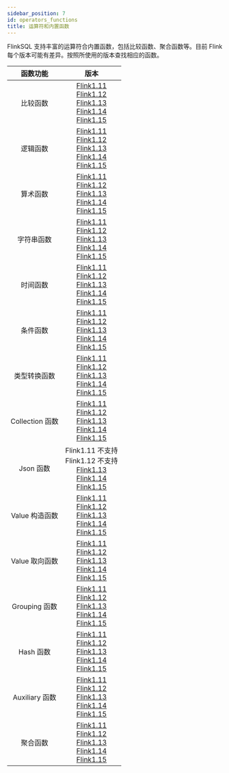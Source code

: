 ```yaml
---
sidebar_position: 7
id: operators_functions
title: 运算符和内置函数
---
```


FlinkSQL 支持丰富的运算符合内置函数，包括比较函数、聚合函数等。目前 Flink 每个版本可能有差异。按照所使用的版本查找相应的函数。

|    函数功能     |                             版本                             |
| :-------------: | :----------------------------------------------------------: |
|    比较函数     | [Flink1.11](https://nightlies.apache.org/flink/flink-docs-release-1.11/dev/table/functions/systemFunctions.html#comparison-functions)<br/> [Flink1.12](https://nightlies.apache.org/flink/flink-docs-release-1.12/dev/table/functions/systemFunctions.html#comparison-functions)<br/> [Flink1.13](https://nightlies.apache.org/flink/flink-docs-release-1.13/docs/dev/table/functions/systemfunctions/#comparison-functions)<br/> [Flink1.14](https://nightlies.apache.org/flink/flink-docs-release-1.14/docs/dev/table/functions/systemfunctions/#comparison-functions)<br/>[Flink1.15](https://nightlies.apache.org/flink/flink-docs-release-1.15/docs/dev/table/functions/systemfunctions/#comparison-functions) |
|    逻辑函数     | [Flink1.11](https://nightlies.apache.org/flink/flink-docs-release-1.11/dev/table/functions/systemFunctions.html#logical-functions)<br/> [Flink1.12](https://nightlies.apache.org/flink/flink-docs-release-1.12/dev/table/functions/systemFunctions.html#logical-functions)<br/> [Flink1.13](https://nightlies.apache.org/flink/flink-docs-release-1.13/docs/dev/table/functions/systemfunctions/#logical-functions)<br/> [Flink1.14](https://nightlies.apache.org/flink/flink-docs-release-1.14/docs/dev/table/functions/systemfunctions/#logical-functions)<br/> [Flink1.15](https://nightlies.apache.org/flink/flink-docs-release-1.15/docs/dev/table/functions/systemfunctions/#logical-functions) |
|    算术函数     | [Flink1.11](https://nightlies.apache.org/flink/flink-docs-release-1.11/dev/table/functions/systemFunctions.html#arithmetic-functions)<br/> [Flink1.12](https://nightlies.apache.org/flink/flink-docs-release-1.12/dev/table/functions/systemFunctions.html#arithmetic-functions)<br/> [Flink1.13](https://nightlies.apache.org/flink/flink-docs-release-1.13/docs/dev/table/functions/systemfunctions/#arithmetic-functions)<br/> [Flink1.14](https://nightlies.apache.org/flink/flink-docs-release-1.14/docs/dev/table/functions/systemfunctions/#arithmetic-functions)<br/> [Flink1.15](https://nightlies.apache.org/flink/flink-docs-release-1.15/docs/dev/table/functions/systemfunctions/#arithmetic-functions) |
|   字符串函数    | [Flink1.11](https://nightlies.apache.org/flink/flink-docs-release-1.11/dev/table/functions/systemFunctions.html#string-functions)<br/> [Flink1.12](https://nightlies.apache.org/flink/flink-docs-release-1.12/dev/table/functions/systemFunctions.html#string-functions)<br/> [Flink1.13](https://nightlies.apache.org/flink/flink-docs-release-1.13/docs/dev/table/functions/systemfunctions/#string-functions)<br/> [Flink1.14](https://nightlies.apache.org/flink/flink-docs-release-1.14/docs/dev/table/functions/systemfunctions/#string-functions)<br/>  [Flink1.15](https://nightlies.apache.org/flink/flink-docs-release-1.15/docs/dev/table/functions/systemfunctions/#string-functions) |
|    时间函数     | [Flink1.11](https://nightlies.apache.org/flink/flink-docs-release-1.11/dev/table/functions/systemFunctions.html#temporal-functions)<br/> [Flink1.12](https://nightlies.apache.org/flink/flink-docs-release-1.12/dev/table/functions/systemFunctions.html#temporal-functions)<br/> [Flink1.13](https://nightlies.apache.org/flink/flink-docs-release-1.13/docs/dev/table/functions/systemfunctions/#temporal-functions)<br/> [Flink1.14](https://nightlies.apache.org/flink/flink-docs-release-1.14/docs/dev/table/functions/systemfunctions/#temporal-functions)<br/>  [Flink1.15](https://nightlies.apache.org/flink/flink-docs-release-1.15/docs/dev/table/functions/systemfunctions/#temporal-functions) |
|    条件函数     | [Flink1.11](https://nightlies.apache.org/flink/flink-docs-release-1.11/dev/table/functions/systemFunctions.html#conditional-functions)<br/> [Flink1.12](https://nightlies.apache.org/flink/flink-docs-release-1.12/dev/table/functions/systemFunctions.html#conditional-functions)<br/> [Flink1.13](https://nightlies.apache.org/flink/flink-docs-release-1.13/docs/dev/table/functions/systemfunctions/#conditional-functions)<br/> [Flink1.14](https://nightlies.apache.org/flink/flink-docs-release-1.14/docs/dev/table/functions/systemfunctions/#conditional-functions)<br/> [Flink1.15](https://nightlies.apache.org/flink/flink-docs-release-1.15/docs/dev/table/functions/systemfunctions/#conditional-functions) |
|  类型转换函数   | [Flink1.11](https://nightlies.apache.org/flink/flink-docs-release-1.11/dev/table/functions/systemFunctions.html#type-conversion-functions)<br/> [Flink1.12](https://nightlies.apache.org/flink/flink-docs-release-1.12/dev/table/functions/systemFunctions.html#type-conversion-functions)<br/> [Flink1.13](https://nightlies.apache.org/flink/flink-docs-release-1.13/docs/dev/table/functions/systemfunctions/#type-conversion-functions)<br/> [Flink1.14](https://nightlies.apache.org/flink/flink-docs-release-1.14/docs/dev/table/functions/systemfunctions/#type-conversion-functions)<br/>  [Flink1.15](https://nightlies.apache.org/flink/flink-docs-release-1.15/docs/dev/table/functions/systemfunctions/#type-conversion-functions) |
| Collection 函数 | [Flink1.11](https://nightlies.apache.org/flink/flink-docs-release-1.11/dev/table/functions/systemFunctions.html#collection-functions)<br/> [Flink1.12](https://nightlies.apache.org/flink/flink-docs-release-1.12/dev/table/functions/systemFunctions.html#collection-functions)<br/> [Flink1.13](https://nightlies.apache.org/flink/flink-docs-release-1.13/docs/dev/table/functions/systemfunctions/#collection-functions)<br/> [Flink1.14](https://nightlies.apache.org/flink/flink-docs-release-1.14/docs/dev/table/functions/systemfunctions/#collection-functions)<br/>  [Flink1.15](https://nightlies.apache.org/flink/flink-docs-release-1.15/docs/dev/table/functions/systemfunctions/#collection-functions) |
|    Json 函数    | Flink1.11 不支持<br/> Flink1.12 不支持<br/> [Flink1.13](https://nightlies.apache.org/flink/flink-docs-release-1.13/docs/dev/table/functions/systemfunctions/#json-functions)<br/> [Flink1.14](https://nightlies.apache.org/flink/flink-docs-release-1.14/docs/dev/table/functions/systemfunctions/#json-functions)<br/> [Flink1.15](https://nightlies.apache.org/flink/flink-docs-release-1.15/docs/dev/table/functions/systemfunctions/#json-functions) |
| Value 构造函数  | [Flink1.11](https://nightlies.apache.org/flink/flink-docs-release-1.11/dev/table/functions/systemFunctions.html#value-construction-functions)<br/> [Flink1.12](https://nightlies.apache.org/flink/flink-docs-release-1.12/dev/table/functions/systemFunctions.html#value-construction-functions)<br/> [Flink1.13](https://nightlies.apache.org/flink/flink-docs-release-1.13/docs/dev/table/functions/systemfunctions/#value-construction-functions)<br/> [Flink1.14](https://nightlies.apache.org/flink/flink-docs-release-1.14/docs/dev/table/functions/systemfunctions/#value-construction-functions)<br/> [Flink1.15](https://nightlies.apache.org/flink/flink-docs-release-1.15/docs/dev/table/functions/systemfunctions/#value-construction-functions) |
| Value 取向函数  | [Flink1.11](https://nightlies.apache.org/flink/flink-docs-release-1.11/dev/table/functions/systemFunctions.html#value-access-functions)<br/> [Flink1.12](https://nightlies.apache.org/flink/flink-docs-release-1.12/dev/table/functions/systemFunctions.html#value-access-functions)<br/> [Flink1.13](https://nightlies.apache.org/flink/flink-docs-release-1.13/docs/dev/table/functions/systemfunctions/#value-access-functions)<br/> [Flink1.14](https://nightlies.apache.org/flink/flink-docs-release-1.14/docs/dev/table/functions/systemfunctions/#value-access-functions)<br/> [Flink1.15](https://nightlies.apache.org/flink/flink-docs-release-1.15/docs/dev/table/functions/systemfunctions/#value-access-functions) |
|  Grouping 函数  | [Flink1.11](https://nightlies.apache.org/flink/flink-docs-release-1.11/dev/table/functions/systemFunctions.html#grouping-functions)<br/> [Flink1.12](https://nightlies.apache.org/flink/flink-docs-release-1.12/dev/table/functions/systemFunctions.html#grouping-functions)<br/> [Flink1.13](https://nightlies.apache.org/flink/flink-docs-release-1.13/docs/dev/table/functions/systemfunctions/#grouping-functions)<br/> [Flink1.14](https://nightlies.apache.org/flink/flink-docs-release-1.14/docs/dev/table/functions/systemfunctions/#grouping-functions)<br/>  [Flink1.15](https://nightlies.apache.org/flink/flink-docs-release-1.15/docs/dev/table/functions/systemfunctions/#grouping-functions) |
|    Hash 函数    | [Flink1.11](https://nightlies.apache.org/flink/flink-docs-release-1.11/dev/table/functions/systemFunctions.html#hash-functions)<br/> [Flink1.12](https://nightlies.apache.org/flink/flink-docs-release-1.12/dev/table/functions/systemFunctions.html#hash-functions)<br/> [Flink1.13](https://nightlies.apache.org/flink/flink-docs-release-1.13/docs/dev/table/functions/systemfunctions/#hash-functions)<br/> [Flink1.14](https://nightlies.apache.org/flink/flink-docs-release-1.14/docs/dev/table/functions/systemfunctions/#hash-functions)<br/> [Flink1.15](https://nightlies.apache.org/flink/flink-docs-release-1.15/docs/dev/table/functions/systemfunctions/#hash-functions) |
| Auxiliary 函数  | [Flink1.11](https://nightlies.apache.org/flink/flink-docs-release-1.11/dev/table/functions/systemFunctions.html#auxiliary-functions)<br/> [Flink1.12](https://nightlies.apache.org/flink/flink-docs-release-1.12/dev/table/functions/systemFunctions.html#auxiliary-functions)<br/> [Flink1.13](https://nightlies.apache.org/flink/flink-docs-release-1.13/docs/dev/table/functions/systemfunctions/#auxiliary-functions)<br/> [Flink1.14](https://nightlies.apache.org/flink/flink-docs-release-1.14/docs/dev/table/functions/systemfunctions/#auxiliary-functions)<br/>  [Flink1.15](https://nightlies.apache.org/flink/flink-docs-release-1.15/docs/dev/table/functions/systemfunctions/#auxiliary-functions) |
|    聚合函数     | [Flink1.11](https://nightlies.apache.org/flink/flink-docs-release-1.11/dev/table/functions/systemFunctions.html#aggregate-functions)<br/> [Flink1.12](https://nightlies.apache.org/flink/flink-docs-release-1.12/dev/table/functions/systemFunctions.html#aggregate-functions)<br/> [Flink1.13](https://nightlies.apache.org/flink/flink-docs-release-1.13/docs/dev/table/functions/systemfunctions/#aggregate-functions)<br/> [Flink1.14](https://nightlies.apache.org/flink/flink-docs-release-1.14/docs/dev/table/functions/systemfunctions/#aggregate-functions)<br/> [Flink1.15](https://nightlies.apache.org/flink/flink-docs-release-1.15/docs/dev/table/functions/systemfunctions/#aggregate-functions) |

